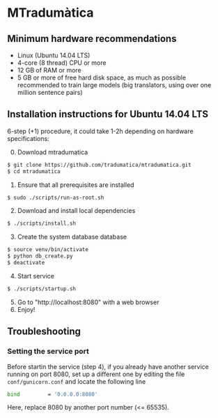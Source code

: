# MTradumàtica

## Minimum hardware recommendations
* Linux (Ubuntu 14.04 LTS)
* 4-core (8 thread) CPU or more
* 12 GB of RAM or more
* 5 GB or more of free hard disk space, as much as possible recommended to train large models (big translators, using over one million sentence pairs)

## Installation instructions for Ubuntu 14.04 LTS

6-step (+1) procedure, it could take 1-2h depending on hardware specifications:

0. Download mtradumatica

```bash
$ git clone https://github.com/tradumatica/mtradumatica.git
$ cd mtradumatica
```

1. Ensure that all prerequisites are installed
```bash
$ sudo ./scripts/run-as-root.sh
```
2. Download and install local dependencies
```bash
$ ./scripts/install.sh
```
3. Create the system database database 
```bash
$ source venv/bin/activate
$ python db_create.py
$ deactivate
```
4. Start service

```bash
$ ./scripts/startup.sh
```
5. Go to "http://localhost:8080" with a web browser
6. Enjoy!

## Troubleshooting

### Setting the service port

Before startin the service (step 4), if you already have another service running on port 8080, set up a different one by editing the file `conf/gunicorn.conf` and locate the following line 

```bash
bind         = '0.0.0.0:8080'
```
Here, replace 8080 by another port number (<= 65535).

